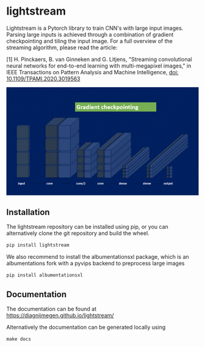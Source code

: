 # lightstream

Lightstream is a Pytorch library to train CNN's with large input images. Parsing large inputs is achieved through a combination of 
gradient checkpointing and tiling the input image. For a full overview of the streaming algorithm, please read the article:

[1] H. Pinckaers, B. van Ginneken and G. Litjens, "Streaming convolutional neural networks for end-to-end learning with multi-megapixel images," in IEEE Transactions on Pattern Analysis and Machine Intelligence, [doi: 10.1109/TPAMI.2020.3019563](https://ieeexplore.ieee.org/abstract/document/9178453)


![](docs/images/ddh_08_06_2022.gif)

## Installation
The lightstream repository can be installed using pip, or you can alternatively clone the git repository and build the wheel.

```python
pip install lightstream
```

We also recommend to install the albumentationsxl package, which is an albumentations fork with a pyvips backend to preprocess large images

```python
pip install albumentationsxl
```

## Documentation
The documentation can be found at https://diagnijmegen.github.io/lightstream/

Alternatively the documentation can be generated locally using 

```
make docs
```



## 